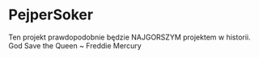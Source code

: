 # PejperSoker
Ten projekt prawdopodobnie będzie NAJGORSZYM projektem w historii. God Save the Queen ~ Freddie Mercury
